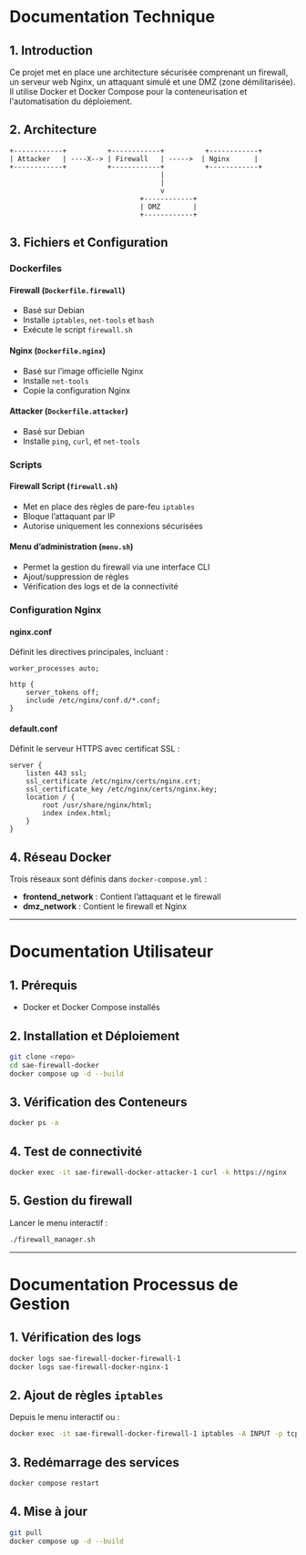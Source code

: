 # Documentation Technique

## 1. Introduction
Ce projet met en place une architecture sécurisée comprenant un firewall, un serveur web Nginx, un attaquant simulé et une DMZ (zone démilitarisée). Il utilise Docker et Docker Compose pour la conteneurisation et l'automatisation du déploiement.

## 2. Architecture
```
+------------+          +------------+          +------------+
| Attacker   | ----X--> | Firewall   | ----->  | Nginx      |
+------------+          +------------+          +------------+
                                     |
                                     |
                                     v
                                +------------+
                                | DMZ        |
                                +------------+
```


## 3. Fichiers et Configuration

### **Dockerfiles**

#### **Firewall** (`Dockerfile.firewall`)
- Basé sur Debian
- Installe `iptables`, `net-tools` et `bash`
- Exécute le script `firewall.sh`

#### **Nginx** (`Dockerfile.nginx`)
- Basé sur l’image officielle Nginx
- Installe `net-tools`
- Copie la configuration Nginx

#### **Attacker** (`Dockerfile.attacker`)
- Basé sur Debian
- Installe `ping`, `curl`, et `net-tools`

### **Scripts**

#### **Firewall Script** (`firewall.sh`)
- Met en place des règles de pare-feu `iptables`
- Bloque l’attaquant par IP
- Autorise uniquement les connexions sécurisées

#### **Menu d’administration** (`menu.sh`)
- Permet la gestion du firewall via une interface CLI
- Ajout/suppression de règles
- Vérification des logs et de la connectivité

### **Configuration Nginx**

#### **nginx.conf**
Définit les directives principales, incluant :
```nginx
worker_processes auto;

http {
    server_tokens off;
    include /etc/nginx/conf.d/*.conf;
}
```

#### **default.conf**
Définit le serveur HTTPS avec certificat SSL :
```nginx
server {
    listen 443 ssl;
    ssl_certificate /etc/nginx/certs/nginx.crt;
    ssl_certificate_key /etc/nginx/certs/nginx.key;
    location / {
        root /usr/share/nginx/html;
        index index.html;
    }
}
```

## 4. Réseau Docker
Trois réseaux sont définis dans `docker-compose.yml` :
- **frontend_network** : Contient l’attaquant et le firewall
- **dmz_network** : Contient le firewall et Nginx

---

# Documentation Utilisateur

## 1. Prérequis
- Docker et Docker Compose installés

## 2. Installation et Déploiement
```sh
git clone <repo>
cd sae-firewall-docker
docker compose up -d --build
```

## 3. Vérification des Conteneurs
```sh
docker ps -a
```

## 4. Test de connectivité
```sh
docker exec -it sae-firewall-docker-attacker-1 curl -k https://nginx
```

## 5. Gestion du firewall
Lancer le menu interactif :
```sh
./firewall_manager.sh
```

---

# Documentation Processus de Gestion

## 1. Vérification des logs
```sh
docker logs sae-firewall-docker-firewall-1
docker logs sae-firewall-docker-nginx-1
```

## 2. Ajout de règles `iptables`
Depuis le menu interactif ou :
```sh
docker exec -it sae-firewall-docker-firewall-1 iptables -A INPUT -p tcp --dport 8080 -j ACCEPT
```

## 3. Redémarrage des services
```sh
docker compose restart
```

## 4. Mise à jour
```sh
git pull
docker compose up -d --build
```


